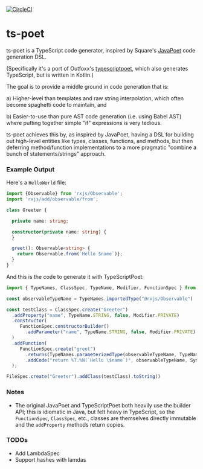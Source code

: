 
[![CircleCI](https://circleci.com/gh/stephenh/ts-poet.svg?style=svg)](https://circleci.com/gh/stephenh/ts-poet)

ts-poet
=======

ts-poet is a TypeScript code generator, inspired by Square's [JavaPoet](https://github.com/square/javapoet) code generation DSL.

(Specifically it's a port of Outfoxx's [typescriptpoet](https://github.com/outfoxx/typescriptpoet), which also generates TypeScript, but is written in Kotlin.)

The goal is to provide a middle ground in code generation that is:

a) Higher-level than templates and raw string interpolation, which often become spaghetti code to maintain, and

b) Easier-to-use than pure AST code generation (i.e. using Babel AST) where putting together simple "if" expressions is very tedious.

ts-poet achieves this by, as inspired by JavaPoet, having a DSL for building out high-level entities like types, classes, functions, and methods, but then deferring method/function implementations to a more pragmatic "combine a bunch of statements/strings" approach.

### Example Output

Here's a `HelloWorld` file:

```typescript
import {Observable} from 'rxjs/Observable';
import 'rxjs/add/observable/from';

class Greeter {

  private name: string;

  constructor(private name: string) {
  }

  greet(): Observable<string> {
    return Observable.from(`Hello $name`)};
  }
}
```

And this is the code to generate it with TypeScriptPoet:

```typescript
import { TypeNames, ClassSpec, TypeName, Modifier, FunctionSpec } from "ts-poet";

const observableTypeName = TypeNames.importedType("@rxjs/Observable")

const testClass = ClassSpec.create("Greeter")
  .addProperty("name", TypeName.STRING, false, Modifier.PRIVATE)
  .constructor(
     FunctionSpec.constructorBuilder()
       .addParameter("name", TypeName.STRING, false, Modifier.PRIVATE)
  )
  .addFunction(
     FunctionSpec.create("greet")
       .returns(TypeNames.parameterizedType(observableTypeName, TypeName.STRING))
       .addCode("return %T.%N(`Hello \$name`)", observableTypeName, SymbolSpec.from("+rxjs/add/observable/from#Observable"))
  );

FileSpec.create("Greeter").addClass(testClass).toString()
```

### Notes

* The original JavaPoet and TypeScriptPoet both heavily use the builder API; this is idiomatic in Java, but felt heavy in TypeScript, so the `FunctionSpec`, `ClassSpec`, etc., classes are themselves directly immutable and the `addProperty` methods return copies.

### TODOs

* Add LambdaSpec
* Support hashes with lamdas

